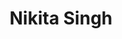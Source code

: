 ---
image_path: /assets/img/coordi3.jpg
title: Nikita Singh
info: Y20 BT Mechanical Engg.
facebook:
insta:
---